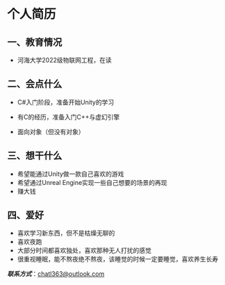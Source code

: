 # 个人简历

## 一、教育情况

- 河海大学2022级物联网工程，在读

  

## 二、会点什么

- C#入门阶段，准备开始Unity的学习

- 有C的经历，准备入门C++与虚幻引擎

- 面向对象（但没有对象）

  

## 三、想干什么

- 希望能通过Unity做一款自己喜欢的游戏
- 希望通过Unreal Engine实现一些自己想要的场景的再现
- 赚大钱

## 四、爱好

- 喜欢学习新东西，但不是枯燥无聊的
- 喜欢夜跑
- 大部分时间都喜欢独处，喜欢那种无人打扰的感觉
- 很重视睡眠，能不熬夜绝不熬夜，该睡觉的时候一定要睡觉，喜欢养生长寿

***联系方式***：chatl363@outlook.com
